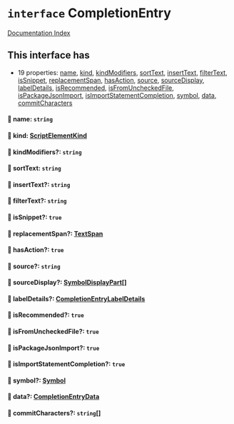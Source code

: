 # `interface` CompletionEntry

[Documentation Index](../README.md)

## This interface has

- 19 properties:
[name](#-name-string),
[kind](#-kind-scriptelementkind),
[kindModifiers](#-kindmodifiers-string),
[sortText](#-sorttext-string),
[insertText](#-inserttext-string),
[filterText](#-filtertext-string),
[isSnippet](#-issnippet-true),
[replacementSpan](#-replacementspan-textspan),
[hasAction](#-hasaction-true),
[source](#-source-string),
[sourceDisplay](#-sourcedisplay-symboldisplaypart),
[labelDetails](#-labeldetails-completionentrylabeldetails),
[isRecommended](#-isrecommended-true),
[isFromUncheckedFile](#-isfromuncheckedfile-true),
[isPackageJsonImport](#-ispackagejsonimport-true),
[isImportStatementCompletion](#-isimportstatementcompletion-true),
[symbol](#-symbol-symbol),
[data](#-data-completionentrydata),
[commitCharacters](#-commitcharacters-string)


#### 📄 name: `string`



#### 📄 kind: [ScriptElementKind](../private.enum.ScriptElementKind/README.md)



#### 📄 kindModifiers?: `string`



#### 📄 sortText: `string`



#### 📄 insertText?: `string`



#### 📄 filterText?: `string`



#### 📄 isSnippet?: `true`



#### 📄 replacementSpan?: [TextSpan](../private.interface.TextSpan/README.md)



#### 📄 hasAction?: `true`



#### 📄 source?: `string`



#### 📄 sourceDisplay?: [SymbolDisplayPart](../private.interface.SymbolDisplayPart/README.md)\[]



#### 📄 labelDetails?: [CompletionEntryLabelDetails](../private.interface.CompletionEntryLabelDetails/README.md)



#### 📄 isRecommended?: `true`



#### 📄 isFromUncheckedFile?: `true`



#### 📄 isPackageJsonImport?: `true`



#### 📄 isImportStatementCompletion?: `true`



#### 📄 symbol?: [Symbol](../private.interface.Symbol/README.md)



#### 📄 data?: [CompletionEntryData](../private.type.CompletionEntryData/README.md)



#### 📄 commitCharacters?: `string`\[]



